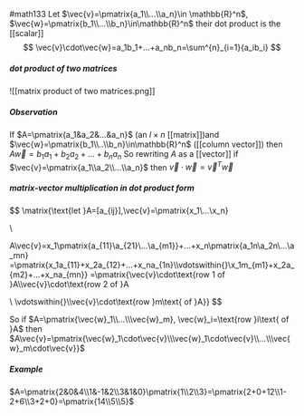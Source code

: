 #math133 
Let $\vec{v}=\pmatrix{a_1\\...\\a_n}\in \mathbb{R}^n$, $\vec{w}=\pmatrix{b_1\\...\\b_n}\in\mathbb{R}^n$
their dot product is the [[scalar]]
$$
\vec{v}\cdot\vec{w}=a_1b_1+...+a_nb_n=\sum^{n}_{i=1}{a_ib_i}
$$
##### dot product of two matrices
![[matrix product of two matrices.png]]
##### Observation
If $A=\pmatrix{a_1&a_2&...&a_n}$ (an $l\times n$ [[matrix]])and $\vec{w}=\pmatrix{b_1\\..\\b_n}\in\mathbb{R}^n$ ([[column vector]]) then $A\vec{w}=b_1a_1+b_2a_2+...+b_na_n$ 
So rewriting $A$ as a [[vector]] if $\vec{v}=\pmatrix{a_1\\a_2\\...\\a_n}$ then $\vec{v}\cdot\vec{w}=\vec{v}^T\vec{w}$
##### matrix-vector multiplication in dot product form
$$
\matrix{\text{let }A=[a_{ij}],\vec{v}=\pmatrix{x_1\\...\\x_n}

\\

A\vec{v}=x_1\pmatrix{a_{11}\\a_{21}\\...\\a_{m1}}+...+x_n\pmatrix{a_1n\\a_2n\\...\\a_mn}
=\pmatrix{x_1a_{11}+x_2a_{12}+...+x_na_{1n}\\\vdotswithin{}\\x_1m_{m1}+x_2a_{m2}+...+x_na_{mn}}
=\pmatrix{\vec{v}\cdot\text{row 1 of }A\\\vec{v}\cdot\text{row 2 of }A

\\ \vdotswithin{}\\\vec{v}\cdot\text{row }m\text{ of }A}}
$$



So if $A=\pmatrix{\vec{w}_1\\...\\\vec{w}_m}, \vec{w}_i=\text{row }i\text{ of }A$ then $A\vec{v}=\pmatrix{\vec{w}_1\cdot\vec{v}\\\vec{w}_1\cdot\vec{v}\\...\\\vec{w}_m\cdot\vec{v}}$

##### Example
$A=\pmatrix{2&0&4\\1&-1&2\\3&1&0}\pmatrix{1\\2\\3}=\pmatrix{2+0+12\\1-2+6\\3+2+0}=\pmatrix{14\\5\\5}$ 